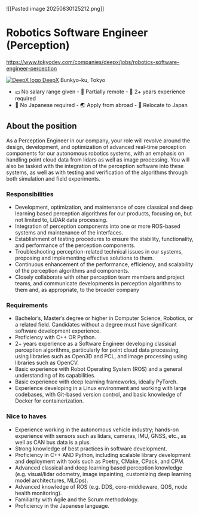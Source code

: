 ![[Pasted image 20250830125212.png]]
# Robotics Software Engineer (Perception)
https://www.tokyodev.com/companies/deepx/jobs/robotics-software-engineer-perception

[![DeepX logo](https://www.tokyodev.com/rails/active_storage/representations/proxy/eyJfcmFpbHMiOnsiZGF0YSI6MzEzNDksInB1ciI6ImJsb2JfaWQifX0=--917b247b2a89ef98cddc53c32f6301c20018222d/eyJfcmFpbHMiOnsiZGF0YSI6eyJmb3JtYXQiOiJ3ZWJwIiwic2F2ZXIiOnsic3Vic2FtcGxlX21vZGUiOiJvbiIsInN0cmlwIjp0cnVlLCJpbnRlcmxhY2UiOnRydWUsImxvc3NsZXNzIjpmYWxzZSwicXVhbGl0eSI6ODB9LCJyZXNpemVfdG9fZmlsbCI6WzMyLDMyXX0sInB1ciI6InZhcmlhdGlvbiJ9fQ==--ee68ad0709f56d98216852d7db2ef01e5d0b0785/deepxinc_logo.jpeg) DeepX](https://www.tokyodev.com/companies/deepx) Bunkyo-ku, Tokyo
- 💴 No salary range given - 🏡 Partially remote - 🧪 2+ years experience required
- 💬 No Japanese required - 🌏 Apply from abroad - 🧳 Relocate to Japan

## About the position
As a Perception Engineer in our company, your role will revolve around the design, development, and optimization of advanced real-time perception components for our autonomous robotics systems, with an emphasis on handling point cloud data from lidars as well as image processing. You will also be tasked with the integration of the perception software into these systems, as well as with testing and verification of the algorithms through both simulation and field experiments.

### Responsibilities
- Development, optimization, and maintenance of core classical and deep learning based perception algorithms for our products, focusing on, but not limited to, LiDAR data processing.
- Integration of perception components into one or more ROS-based systems and maintenance of the interfaces.
- Establishment of testing procedures to ensure the stability, functionality, and performance of the perception components.
- Troubleshooting perception-related technical issues in our systems, proposing and implementing effective solutions to them.
- Continuous enhancement of the performance, efficiency, and scalability of the perception algorithms and components.
- Closely collaborate with other perception team members and project teams, and communicate developments in perception algorithms to them and, as appropriate, to the broader company

### Requirements
- Bachelor’s, Master’s degree or higher in Computer Science, Robotics, or a related field. Candidates without a degree must have significant software development experience.
- Proficiency with C++ OR Python.
- 2+ years experience as a Software Engineer developing classical perception algorithms, particularly for point cloud data processing, using libraries such as Open3D and PCL, and image processing using libraries such as OpenCV.
- Basic experience with Robot Operating System (ROS) and a general understanding of its capabilities.
- Basic experience with deep learning frameworks, ideally PyTorch.
- Experience developing in a Linux environment and working with large codebases, with Git-based version control, and basic knowledge of Docker for containerization.
### Nice to haves
- Experience working in the autonomous vehicle industry; hands-on experience with sensors such as lidars, cameras, IMU, GNSS, etc., as well as CAN bus data is a plus.
- Strong knowledge of best practices in software development.
- Proficiency in C++ AND Python, including scalable library development and deployment with tools such as Poetry, CMake, CPack, and CPM.
- Advanced classical and deep learning based perception knowledge (e.g. visual/lidar odometry, image inpainting, customizing deep learning model architectures, MLOps).
- Advanced knowledge of ROS (e.g. DDS, core-middleware, QOS, node health monitoring).
- Familiarity with Agile and the Scrum methodology.
- Proficiency in the Japanese language.

